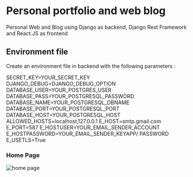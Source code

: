 # Personal portfolio and web blog
Personal Web and Blog using Django as backend, Django Rest Framework and React.JS as frontend


## Environment file
Create an environment file in backend with the following parameters :

SECRET_KEY=YOUR_SECRET_KEY
DJANGO_DEBUG=DJANGO_DEBUG_OPTION
DATABASE_USER=YOUR_POSTGRES_USER
DATABASE_PASS=YOUR_POSTGRESQL_PASSWORD
DATABASE_NAME=YOUR_POSTGRESQL_DBNAME
DATABASE_PORT=YOUR_POSTGRESQL_PORT
DATABASE_HOST=YOUR_POSTGRESQL_HOST
ALLOWED_HOSTS=localhost,127.0.0.1
E_HOST=smtp.gmail.com
E_PORT=587
E_HOSTUSER=YOUR_EMAIL_SENDER_ACCOUNT
E_HOSTPASSWORD=YOUR_EMAIL_SENDER_KEYAPP/ PASSWORD
E_USETLS=True

### Home Page
![home page]()